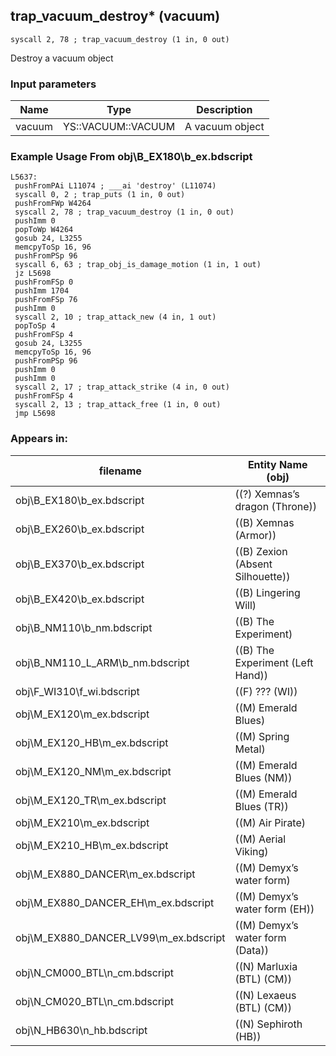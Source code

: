 ## trap_vacuum_destroy* (vacuum)

`syscall 2, 78 ; trap_vacuum_destroy (1 in, 0 out)`

Destroy a vacuum object

### Input parameters
| Name | Type | Description
|------|------|------------
| vacuum   | YS::VACUUM::VACUUM   | A vacuum object


### Example Usage From obj\B_EX180\b_ex.bdscript
```plaintext
L5637:
 pushFromPAi L11074 ; ___ai 'destroy' (L11074)
 syscall 0, 2 ; trap_puts (1 in, 0 out)
 pushFromFWp W4264
 syscall 2, 78 ; trap_vacuum_destroy (1 in, 0 out)
 pushImm 0
 popToWp W4264
 gosub 24, L3255
 memcpyToSp 16, 96
 pushFromPSp 96
 syscall 6, 63 ; trap_obj_is_damage_motion (1 in, 1 out)
 jz L5698
 pushFromFSp 0
 pushImm 1704
 pushFromFSp 76
 pushImm 0
 syscall 2, 10 ; trap_attack_new (4 in, 1 out)
 popToSp 4
 pushFromFSp 4
 gosub 24, L3255
 memcpyToSp 16, 96
 pushFromPSp 96
 pushImm 0
 pushImm 0
 syscall 2, 17 ; trap_attack_strike (4 in, 0 out)
 pushFromFSp 4
 syscall 2, 13 ; trap_attack_free (1 in, 0 out)
 jmp L5698
```


### Appears in:
| filename | Entity Name (obj)
|----------|-------------
| obj\B_EX180\b_ex.bdscript       | ((?) Xemnas’s dragon (Throne))          
| obj\B_EX260\b_ex.bdscript       | ((B) Xemnas (Armor))          
| obj\B_EX370\b_ex.bdscript       | ((B) Zexion (Absent Silhouette))          
| obj\B_EX420\b_ex.bdscript       | ((B) Lingering Will)          
| obj\B_NM110\b_nm.bdscript       | ((B) The Experiment)          
| obj\B_NM110_L_ARM\b_nm.bdscript       | ((B) The Experiment (Left Hand))          
| obj\F_WI310\f_wi.bdscript       | ((F) ??? (WI))          
| obj\M_EX120\m_ex.bdscript       | ((M) Emerald Blues)          
| obj\M_EX120_HB\m_ex.bdscript       | ((M) Spring Metal)          
| obj\M_EX120_NM\m_ex.bdscript       | ((M) Emerald Blues (NM))          
| obj\M_EX120_TR\m_ex.bdscript       | ((M) Emerald Blues (TR))          
| obj\M_EX210\m_ex.bdscript       | ((M) Air Pirate)          
| obj\M_EX210_HB\m_ex.bdscript       | ((M) Aerial Viking)          
| obj\M_EX880_DANCER\m_ex.bdscript       | ((M) Demyx’s water form)          
| obj\M_EX880_DANCER_EH\m_ex.bdscript       | ((M) Demyx’s water form (EH))          
| obj\M_EX880_DANCER_LV99\m_ex.bdscript       | ((M) Demyx’s water form (Data))          
| obj\N_CM000_BTL\n_cm.bdscript       | ((N) Marluxia (BTL) (CM))          
| obj\N_CM020_BTL\n_cm.bdscript       | ((N) Lexaeus (BTL) (CM))          
| obj\N_HB630\n_hb.bdscript       | ((N) Sephiroth (HB))          



